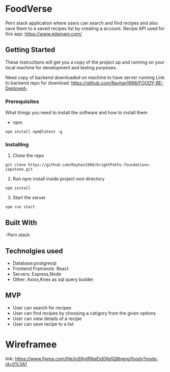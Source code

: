 # FoodVerse

Pern stack application where users can search and find recipes and also save them to a saved recipes list by creating a account.
Recipe API used for this app: https://www.edamam.com/

## Getting Started

These instructions will get you a copy of the project up and running on your local machine for development and testing purposes.

Need copy of backend downloaded on machine to have server running
Link to backend repo for download: https://github.com/Rayhan1998/FOODY-BE-Deployed-

### Prerequisites

What things you need to install the software and how to install them

- npm

```
npm install npm@latest -g
```

### Installing

1. Clone the repo

```
git clone https://github.com/Rayhan1998/brightPaths-foundations-capstone.git
```

2. Run npm install inside project root directory

```
npm install
```

3. Start the server

```
npm run start
```

## Built With

-Pern stack

## Technolgies used

- Database:postgresql
- Frontend Framwork: React
- Servers: Express,Node
- Other: Axios,Knex as sql query builder

## MVP

- User can search for recipes
- User can find recipes by choosing a catigory from the given options
- User can view details of a recipe
- User can save recipe to a list

# Wireframee

link: https://www.figma.com/file/ioS9ytRNqEid0Xe1Q8bgng/foody?node-id=0%3A1

```

```
